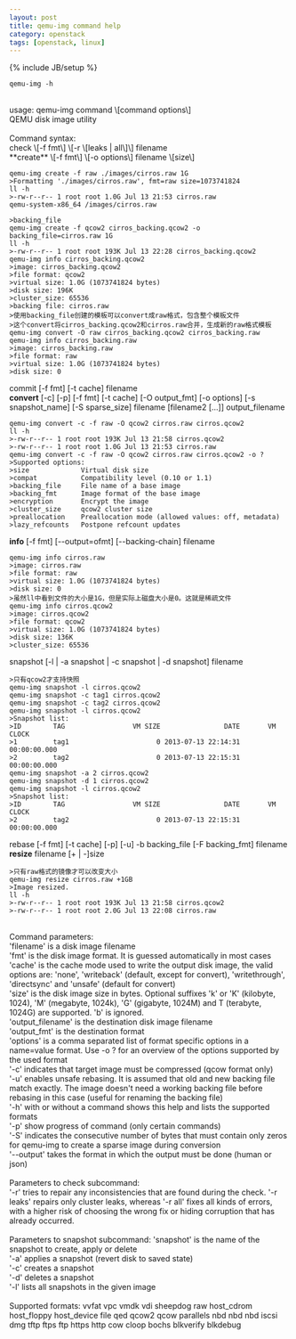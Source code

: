 ```yaml
---
layout: post
title: qemu-img command help
category: openstack
tags: [openstack, linux]
---
```


{% include JB/setup %}

    qemu-img -h
<br />
usage: qemu-img command \[command options\] <br />
QEMU disk image utility <br />
<br />
Command syntax: <br />
  check \[-f fmt\] \[-r \[leaks | all\]\] filename <br />
  **create** \[-f fmt\] \[-o options\] filename \[size\] <br />

    qemu-img create -f raw ./images/cirros.raw 1G
    >Formatting './images/cirros.raw', fmt=raw size=1073741824
    ll -h
    >-rw-r--r-- 1 root root 1.0G Jul 13 21:53 cirros.raw
    qemu-system-x86_64 /images/cirros.raw

    >backing_file
    qemu-img create -f qcow2 cirros_backing.qcow2 -o backing_file=cirros.raw 1G
    ll -h
    >-rw-r--r-- 1 root root 193K Jul 13 22:28 cirros_backing.qcow2
    qemu-img info cirros_backing.qcow2
    >image: cirros_backing.qcow2
    >file format: qcow2
    >virtual size: 1.0G (1073741824 bytes)
    >disk size: 196K
    >cluster_size: 65536
    >backing file: cirros.raw
    >使用backing_file创建的模板可以convert成raw格式，包含整个模板文件
    >这个convert将cirros_backing.qcow2和cirros.raw合并，生成新的raw格式模板
    qemu-img convert -O raw cirros_backing.qcow2 cirros_backing.raw
    qemu-img info cirros_backing.raw
    >image: cirros_backing.raw
    >file format: raw
    >virtual size: 1.0G (1073741824 bytes)
    >disk size: 0

  commit \[-f fmt\] \[-t cache\] filename <br />
  **convert** \[-c\] \[-p\] \[-f fmt\] \[-t cache\] \[-O output_fmt\] \[-o options\] \[-s snapshot_name\] \[-S sparse_size\] filename \[filename2 \[...\]\] output_filename <br />

    qemu-img convert -c -f raw -O qcow2 cirros.raw cirros.qcow2
    ll -h
    >-rw-r--r-- 1 root root 193K Jul 13 21:58 cirros.qcow2
    >-rw-r--r-- 1 root root 1.0G Jul 13 21:53 cirros.raw
    qemu-img convert -c -f raw -O qcow2 cirros.raw cirros.qcow2 -o ?
    >Supported options:
    >size             Virtual disk size
    >compat           Compatibility level (0.10 or 1.1)
    >backing_file     File name of a base image
    >backing_fmt      Image format of the base image
    >encryption       Encrypt the image
    >cluster_size     qcow2 cluster size
    >preallocation    Preallocation mode (allowed values: off, metadata)
    >lazy_refcounts   Postpone refcount updates

  **info** \[-f fmt\] \[--output=ofmt\] \[--backing-chain\] filename <br />

    qemu-img info cirros.raw
    >image: cirros.raw
    >file format: raw
    >virtual size: 1.0G (1073741824 bytes)
    >disk size: 0
    >虽然ll中看到文件的大小是1G，但是实际上磁盘大小是0。这就是稀疏文件
    qemu-img info cirros.qcow2
    >image: cirros.qcow2
    >file format: qcow2
    >virtual size: 1.0G (1073741824 bytes)
    >disk size: 136K
    >cluster_size: 65536

  snapshot \[-l | -a snapshot | -c snapshot | -d snapshot\] filename <br />

    >只有qcow2才支持快照
    qemu-img snapshot -l cirros.qcow2
    qemu-img snapshot -c tag1 cirros.qcow2
    qemu-img snapshot -c tag2 cirros.qcow2
    qemu-img snapshot -l cirros.qcow2
    >Snapshot list:
    >ID        TAG                 VM SIZE                DATE       VM CLOCK
    >1         tag1                      0 2013-07-13 22:14:31   00:00:00.000
    >2         tag2                      0 2013-07-13 22:15:31   00:00:00.000
    qemu-img snapshot -a 2 cirros.qcow2
    qemu-img snapshot -d 1 cirros.qcow2
    qemu-img snapshot -l cirros.qcow2
    >Snapshot list:
    >ID        TAG                 VM SIZE                DATE       VM CLOCK
    >2         tag2                      0 2013-07-13 22:15:31   00:00:00.000

  rebase \[-f fmt\] \[-t cache\] \[-p\] \[-u\] -b backing_file \[-F backing_fmt\] filename <br />
  **resize** filename \[+ | -\]size <br />

    >只有raw格式的镜像才可以改变大小
    qemu-img resize cirros.raw +1GB
    >Image resized.
    ll -h
    >-rw-r--r-- 1 root root 193K Jul 13 21:58 cirros.qcow2
    >-rw-r--r-- 1 root root 2.0G Jul 13 22:08 cirros.raw

<br />
Command parameters: <br />
   'filename' is a disk image filename <br />
   'fmt' is the disk image format. It is guessed automatically in most cases <br />
   'cache' is the cache mode used to write the output disk image, the valid options are: 'none', 'writeback' (default, except for convert), 'writethrough', 'directsync' and 'unsafe' (default for convert) <br />
   'size' is the disk image size in bytes. Optional suffixes 'k' or 'K' (kilobyte, 1024), 'M' (megabyte, 1024k), 'G' (gigabyte, 1024M) and T (terabyte, 1024G) are supported. 'b' is ignored.<br />
   'output_filename' is the destination disk image filename <br />
   'output_fmt' is the destination format <br />
   'options' is a comma separated list of format specific options in a name=value format. Use -o ? for an overview of the options supported by the used format <br />
   '-c' indicates that target image must be compressed (qcow format only) <br />
   '-u' enables unsafe rebasing. It is assumed that old and new backing file match exactly. The image doesn't need a working backing file before rebasing in this case (useful for renaming the backing file) <br />
   '-h' with or without a command shows this help and lists the supported formats <br />
   '-p' show progress of command (only certain commands) <br />
   '-S' indicates the consecutive number of bytes that must contain only zeros for qemu-img to create a sparse image during conversion <br />
   '--output' takes the format in which the output must be done (human or json) <br />
<br />
Parameters to check subcommand: <br />
   '-r' tries to repair any inconsistencies that are found during the check. '-r leaks' repairs only cluster leaks, whereas '-r all' fixes all kinds of errors, with a higher risk of choosing the wrong fix or hiding corruption that has already occurred. <br />
<br />
Parameters to snapshot subcommand:
   'snapshot' is the name of the snapshot to create, apply or delete <br />
   '-a' applies a snapshot (revert disk to saved state) <br />
   '-c' creates a snapshot <br />
   '-d' deletes a snapshot <br />
   '-l' lists all snapshots in the given image <br />
<br />
Supported formats: vvfat vpc vmdk vdi sheepdog raw host_cdrom host_floppy host_device file qed qcow2 qcow parallels nbd nbd nbd iscsi dmg tftp ftps ftp https http cow cloop bochs blkverify blkdebug

